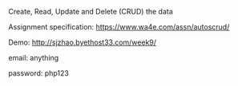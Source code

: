 Create, Read, Update and Delete (CRUD) the data

Assignment specification: https://www.wa4e.com/assn/autoscrud/

Demo: http://sjzhao.byethost33.com/week9/

email: anything

password: php123
